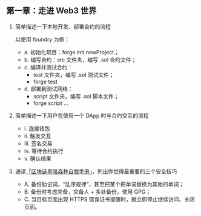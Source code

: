## 第一章：走进 Web3 世界

1. 简单描述一下本地开发、部署合约的流程

    以使用 foundry 为例：

    - a. 初始化项目：forge init newProject；
    - b. 编写合约：src 文件夹，编写 .sol 合约文件；
    - c. 编译并测试合约：
        - test 文件夹，编写 .sol 测试文件；
        - forge test
    - d. 部署到测试网络：
        - script 文件夹，编写 .sol 脚本文件；
        - forge script ...

2. 简单描述一下用户在使用一个 DApp 时与合约交互的流程

    - i. 连接钱包
    - ii. 触发交互
    - iii. 签名交易
    - iv. 等待合约执行
    - v. 确认结果

3. 通读[「区块链黑暗森林自救手册」](https://github.com/slowmist/Blockchain-dark-forest-selfguard-handbook/blob/main/README_CN.md)，列出你觉得最重要的三个安全技巧

    - A. 备份助记词，“乱序规律”，甚至把某个把单词替换为其他的单词；
    - B. 备份时考虑灾备，灾备人 + 多处备份，使用 GPG；
    - C. 当目标页面出现 HTTPS 错误证书提醒时，就立即停止继续访问、关闭页面。
